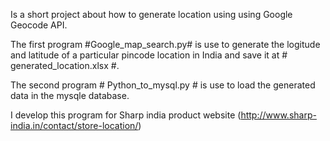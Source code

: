 Is a short project about how to generate location using using Google Geocode API.

The first program #Google_map_search.py# is use to generate the logitude and latitude of a particular pincode location in India 
and save it at # generated_location.xlsx #.

The second program # Python_to_mysql.py # is use to load the generated data in the mysqle database.

I develop this program for Sharp india product website (http://www.sharp-india.in/contact/store-location/)
